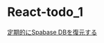# React-todo_1

[定期的にSpabase DBを復元する](https://supabase.com/dashboard/project/zwrdfycbepmpcrsjkcif/database/tables)
